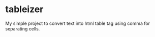 # tableizer
My simple project to convert text into html table tag using comma for separating cells.

